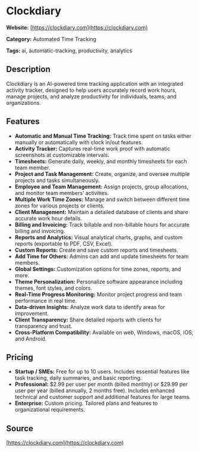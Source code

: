 # Clockdiary

**Website:** [https://clockdiary.com](https://clockdiary.com)

**Category:** Automated Time Tracking

**Tags:** ai, automatic-tracking, productivity, analytics

## Description
Clockdiary is an AI-powered time tracking application with an integrated activity tracker, designed to help users accurately record work hours, manage projects, and analyze productivity for individuals, teams, and organizations.

## Features
- **Automatic and Manual Time Tracking:** Track time spent on tasks either manually or automatically with clock in/out features.
- **Activity Tracker:** Captures real-time work proof with automatic screenshots at customizable intervals.
- **Timesheets:** Generate daily, weekly, and monthly timesheets for each team member.
- **Project and Task Management:** Create, organize, and oversee multiple projects and tasks simultaneously.
- **Employee and Team Management:** Assign projects, group allocations, and monitor team members’ activities.
- **Multiple Work Time Zones:** Manage and switch between different time zones for various projects or clients.
- **Client Management:** Maintain a detailed database of clients and share accurate work hour details.
- **Billing and Invoicing:** Track billable and non-billable hours for accurate billing and invoicing.
- **Reports and Analytics:** Visual analytical charts, graphs, and custom reports (exportable to PDF, CSV, Excel).
- **Custom Reports:** Create and save custom reports and timesheets.
- **Add Time for Others:** Admins can add and update timesheets for team members.
- **Global Settings:** Customization options for time zones, reports, and more.
- **Theme Personalization:** Personalize software appearance including themes, font styles, and colors.
- **Real-Time Progress Monitoring:** Monitor project progress and team performance in real time.
- **Data-driven Insights:** Analyze work data to identify areas for improvement.
- **Client Transparency:** Share detailed reports with clients for transparency and trust.
- **Cross-Platform Compatibility:** Available on web, Windows, macOS, iOS, and Android.

## Pricing
- **Startup / SMEs:** Free for up to 10 users. Includes essential features like task tracking, daily summaries, and basic reporting.
- **Professional:** $2.99 per user per month (billed monthly) or $29.99 per user per year (billed annually, 2 months free). Includes enhanced technical and customer support and additional features for large teams.
- **Enterprise:** Custom pricing. Tailored plans and features to organizational requirements.

## Source
[https://clockdiary.com](https://clockdiary.com)